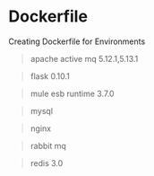 # Dockerfile

Creating Dockerfile for Environments

> apache active mq 5.12.1,5.13.1

> flask 0.10.1 

> mule esb runtime 3.7.0

> mysql

> nginx 

> rabbit mq 

> redis 3.0
